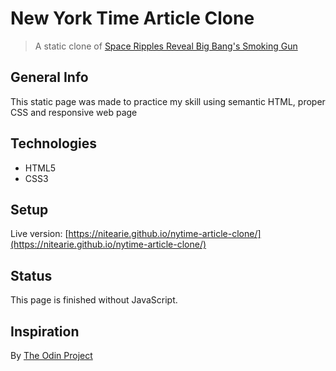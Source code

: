 # New York Time Article Clone 

> A static clone of [Space Ripples Reveal Big Bang's Smoking Gun](https://www.nytimes.com/2014/03/18/science/space/detection-of-waves-in-space-buttresses-landmark-theory-of-big-bang.html?_r=0)

## General Info

This static page was made to practice my skill using semantic HTML, proper CSS and responsive web page

## Technologies

* HTML5
* CSS3

## Setup

Live version: [https://nitearie.github.io/nytime-article-clone/](https://nitearie.github.io/nytime-article-clone/)

## Status

This page is finished without JavaScript.

## Inspiration

By [The Odin Project](https://theodinproject.com)



